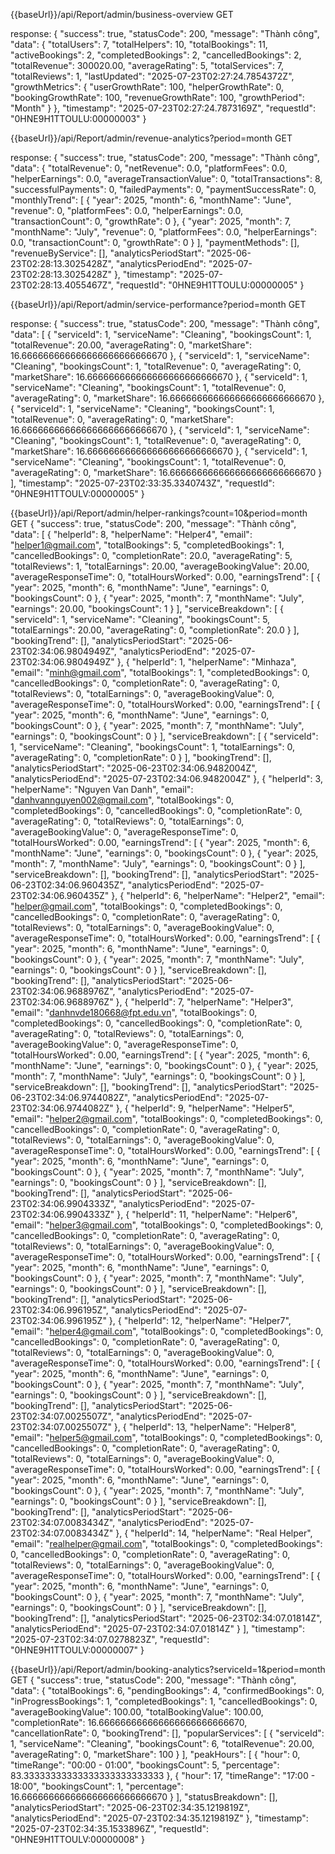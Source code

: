 {{baseUrl}}/api/Report/admin/business-overview GET

response:
{
"success": true,
"statusCode": 200,
"message": "Thành công",
"data": {
"totalUsers": 7,
"totalHelpers": 10,
"totalBookings": 11,
"activeBookings": 2,
"completedBookings": 2,
"cancelledBookings": 2,
"totalRevenue": 300020.00,
"averageRating": 5,
"totalServices": 7,
"totalReviews": 1,
"lastUpdated": "2025-07-23T02:27:24.7854372Z",
"growthMetrics": {
"userGrowthRate": 100,
"helperGrowthRate": 0,
"bookingGrowthRate": 100,
"revenueGrowthRate": 100,
"growthPeriod": "Month"
}
},
"timestamp": "2025-07-23T02:27:24.7873169Z",
"requestId": "0HNE9H1TTOULU:00000003"
}

{{baseUrl}}/api/Report/admin/revenue-analytics?period=month GET

response:
{
"success": true,
"statusCode": 200,
"message": "Thành công",
"data": {
"totalRevenue": 0,
"netRevenue": 0.0,
"platformFees": 0.0,
"helperEarnings": 0.0,
"averageTransactionValue": 0,
"totalTransactions": 8,
"successfulPayments": 0,
"failedPayments": 0,
"paymentSuccessRate": 0,
"monthlyTrend": [
{
"year": 2025,
"month": 6,
"monthName": "June",
"revenue": 0,
"platformFees": 0.0,
"helperEarnings": 0.0,
"transactionCount": 0,
"growthRate": 0
},
{
"year": 2025,
"month": 7,
"monthName": "July",
"revenue": 0,
"platformFees": 0.0,
"helperEarnings": 0.0,
"transactionCount": 0,
"growthRate": 0
}
],
"paymentMethods": [],
"revenueByService": [],
"analyticsPeriodStart": "2025-06-23T02:28:13.3025428Z",
"analyticsPeriodEnd": "2025-07-23T02:28:13.3025428Z"
},
"timestamp": "2025-07-23T02:28:13.4055467Z",
"requestId": "0HNE9H1TTOULU:00000005"
}


{{baseUrl}}/api/Report/admin/service-performance?period=month GET

response:
{
"success": true,
"statusCode": 200,
"message": "Thành công",
"data": [
{
"serviceId": 1,
"serviceName": "Cleaning",
"bookingsCount": 1,
"totalRevenue": 20.00,
"averageRating": 0,
"marketShare": 16.666666666666666666666666670
},
{
"serviceId": 1,
"serviceName": "Cleaning",
"bookingsCount": 1,
"totalRevenue": 0,
"averageRating": 0,
"marketShare": 16.666666666666666666666666670
},
{
"serviceId": 1,
"serviceName": "Cleaning",
"bookingsCount": 1,
"totalRevenue": 0,
"averageRating": 0,
"marketShare": 16.666666666666666666666666670
},
{
"serviceId": 1,
"serviceName": "Cleaning",
"bookingsCount": 1,
"totalRevenue": 0,
"averageRating": 0,
"marketShare": 16.666666666666666666666666670
},
{
"serviceId": 1,
"serviceName": "Cleaning",
"bookingsCount": 1,
"totalRevenue": 0,
"averageRating": 0,
"marketShare": 16.666666666666666666666666670
},
{
"serviceId": 1,
"serviceName": "Cleaning",
"bookingsCount": 1,
"totalRevenue": 0,
"averageRating": 0,
"marketShare": 16.666666666666666666666666670
}
],
"timestamp": "2025-07-23T02:33:35.3340743Z",
"requestId": "0HNE9H1TTOULV:00000005"
}

{{baseUrl}}/api/Report/admin/helper-rankings?count=10&period=month GET
{
"success": true,
"statusCode": 200,
"message": "Thành công",
"data": [
{
"helperId": 8,
"helperName": "Helper4",
"email": "helper1@gmail.com",
"totalBookings": 5,
"completedBookings": 1,
"cancelledBookings": 0,
"completionRate": 20.0,
"averageRating": 5,
"totalReviews": 1,
"totalEarnings": 20.00,
"averageBookingValue": 20.00,
"averageResponseTime": 0,
"totalHoursWorked": 0.00,
"earningsTrend": [
{
"year": 2025,
"month": 6,
"monthName": "June",
"earnings": 0,
"bookingsCount": 0
},
{
"year": 2025,
"month": 7,
"monthName": "July",
"earnings": 20.00,
"bookingsCount": 1
}
],
"serviceBreakdown": [
{
"serviceId": 1,
"serviceName": "Cleaning",
"bookingsCount": 5,
"totalEarnings": 20.00,
"averageRating": 0,
"completionRate": 20.0
}
],
"bookingTrend": [],
"analyticsPeriodStart": "2025-06-23T02:34:06.9804949Z",
"analyticsPeriodEnd": "2025-07-23T02:34:06.9804949Z"
},
{
"helperId": 1,
"helperName": "Minhaza",
"email": "minh@gmail.com",
"totalBookings": 1,
"completedBookings": 0,
"cancelledBookings": 0,
"completionRate": 0,
"averageRating": 0,
"totalReviews": 0,
"totalEarnings": 0,
"averageBookingValue": 0,
"averageResponseTime": 0,
"totalHoursWorked": 0.00,
"earningsTrend": [
{
"year": 2025,
"month": 6,
"monthName": "June",
"earnings": 0,
"bookingsCount": 0
},
{
"year": 2025,
"month": 7,
"monthName": "July",
"earnings": 0,
"bookingsCount": 0
}
],
"serviceBreakdown": [
{
"serviceId": 1,
"serviceName": "Cleaning",
"bookingsCount": 1,
"totalEarnings": 0,
"averageRating": 0,
"completionRate": 0
}
],
"bookingTrend": [],
"analyticsPeriodStart": "2025-06-23T02:34:06.9482004Z",
"analyticsPeriodEnd": "2025-07-23T02:34:06.9482004Z"
},
{
"helperId": 3,
"helperName": "Nguyen Van Danh",
"email": "danhvannguyen002@gmail.com",
"totalBookings": 0,
"completedBookings": 0,
"cancelledBookings": 0,
"completionRate": 0,
"averageRating": 0,
"totalReviews": 0,
"totalEarnings": 0,
"averageBookingValue": 0,
"averageResponseTime": 0,
"totalHoursWorked": 0.00,
"earningsTrend": [
{
"year": 2025,
"month": 6,
"monthName": "June",
"earnings": 0,
"bookingsCount": 0
},
{
"year": 2025,
"month": 7,
"monthName": "July",
"earnings": 0,
"bookingsCount": 0
}
],
"serviceBreakdown": [],
"bookingTrend": [],
"analyticsPeriodStart": "2025-06-23T02:34:06.960435Z",
"analyticsPeriodEnd": "2025-07-23T02:34:06.960435Z"
},
{
"helperId": 6,
"helperName": "Helper2",
"email": "helper@gmail.com",
"totalBookings": 0,
"completedBookings": 0,
"cancelledBookings": 0,
"completionRate": 0,
"averageRating": 0,
"totalReviews": 0,
"totalEarnings": 0,
"averageBookingValue": 0,
"averageResponseTime": 0,
"totalHoursWorked": 0.00,
"earningsTrend": [
{
"year": 2025,
"month": 6,
"monthName": "June",
"earnings": 0,
"bookingsCount": 0
},
{
"year": 2025,
"month": 7,
"monthName": "July",
"earnings": 0,
"bookingsCount": 0
}
],
"serviceBreakdown": [],
"bookingTrend": [],
"analyticsPeriodStart": "2025-06-23T02:34:06.9688976Z",
"analyticsPeriodEnd": "2025-07-23T02:34:06.9688976Z"
},
{
"helperId": 7,
"helperName": "Helper3",
"email": "danhnvde180668@fpt.edu.vn",
"totalBookings": 0,
"completedBookings": 0,
"cancelledBookings": 0,
"completionRate": 0,
"averageRating": 0,
"totalReviews": 0,
"totalEarnings": 0,
"averageBookingValue": 0,
"averageResponseTime": 0,
"totalHoursWorked": 0.00,
"earningsTrend": [
{
"year": 2025,
"month": 6,
"monthName": "June",
"earnings": 0,
"bookingsCount": 0
},
{
"year": 2025,
"month": 7,
"monthName": "July",
"earnings": 0,
"bookingsCount": 0
}
],
"serviceBreakdown": [],
"bookingTrend": [],
"analyticsPeriodStart": "2025-06-23T02:34:06.9744082Z",
"analyticsPeriodEnd": "2025-07-23T02:34:06.9744082Z"
},
{
"helperId": 9,
"helperName": "Helper5",
"email": "helper2@gmail.com",
"totalBookings": 0,
"completedBookings": 0,
"cancelledBookings": 0,
"completionRate": 0,
"averageRating": 0,
"totalReviews": 0,
"totalEarnings": 0,
"averageBookingValue": 0,
"averageResponseTime": 0,
"totalHoursWorked": 0.00,
"earningsTrend": [
{
"year": 2025,
"month": 6,
"monthName": "June",
"earnings": 0,
"bookingsCount": 0
},
{
"year": 2025,
"month": 7,
"monthName": "July",
"earnings": 0,
"bookingsCount": 0
}
],
"serviceBreakdown": [],
"bookingTrend": [],
"analyticsPeriodStart": "2025-06-23T02:34:06.9904333Z",
"analyticsPeriodEnd": "2025-07-23T02:34:06.9904333Z"
},
{
"helperId": 11,
"helperName": "Helper6",
"email": "helper3@gmail.com",
"totalBookings": 0,
"completedBookings": 0,
"cancelledBookings": 0,
"completionRate": 0,
"averageRating": 0,
"totalReviews": 0,
"totalEarnings": 0,
"averageBookingValue": 0,
"averageResponseTime": 0,
"totalHoursWorked": 0.00,
"earningsTrend": [
{
"year": 2025,
"month": 6,
"monthName": "June",
"earnings": 0,
"bookingsCount": 0
},
{
"year": 2025,
"month": 7,
"monthName": "July",
"earnings": 0,
"bookingsCount": 0
}
],
"serviceBreakdown": [],
"bookingTrend": [],
"analyticsPeriodStart": "2025-06-23T02:34:06.996195Z",
"analyticsPeriodEnd": "2025-07-23T02:34:06.996195Z"
},
{
"helperId": 12,
"helperName": "Helper7",
"email": "helper4@gmail.com",
"totalBookings": 0,
"completedBookings": 0,
"cancelledBookings": 0,
"completionRate": 0,
"averageRating": 0,
"totalReviews": 0,
"totalEarnings": 0,
"averageBookingValue": 0,
"averageResponseTime": 0,
"totalHoursWorked": 0.00,
"earningsTrend": [
{
"year": 2025,
"month": 6,
"monthName": "June",
"earnings": 0,
"bookingsCount": 0
},
{
"year": 2025,
"month": 7,
"monthName": "July",
"earnings": 0,
"bookingsCount": 0
}
],
"serviceBreakdown": [],
"bookingTrend": [],
"analyticsPeriodStart": "2025-06-23T02:34:07.0025507Z",
"analyticsPeriodEnd": "2025-07-23T02:34:07.0025507Z"
},
{
"helperId": 13,
"helperName": "Helper8",
"email": "helper5@gmail.com",
"totalBookings": 0,
"completedBookings": 0,
"cancelledBookings": 0,
"completionRate": 0,
"averageRating": 0,
"totalReviews": 0,
"totalEarnings": 0,
"averageBookingValue": 0,
"averageResponseTime": 0,
"totalHoursWorked": 0.00,
"earningsTrend": [
{
"year": 2025,
"month": 6,
"monthName": "June",
"earnings": 0,
"bookingsCount": 0
},
{
"year": 2025,
"month": 7,
"monthName": "July",
"earnings": 0,
"bookingsCount": 0
}
],
"serviceBreakdown": [],
"bookingTrend": [],
"analyticsPeriodStart": "2025-06-23T02:34:07.0083434Z",
"analyticsPeriodEnd": "2025-07-23T02:34:07.0083434Z"
},
{
"helperId": 14,
"helperName": "Real Helper",
"email": "realhelper@gmail.com",
"totalBookings": 0,
"completedBookings": 0,
"cancelledBookings": 0,
"completionRate": 0,
"averageRating": 0,
"totalReviews": 0,
"totalEarnings": 0,
"averageBookingValue": 0,
"averageResponseTime": 0,
"totalHoursWorked": 0.00,
"earningsTrend": [
{
"year": 2025,
"month": 6,
"monthName": "June",
"earnings": 0,
"bookingsCount": 0
},
{
"year": 2025,
"month": 7,
"monthName": "July",
"earnings": 0,
"bookingsCount": 0
}
],
"serviceBreakdown": [],
"bookingTrend": [],
"analyticsPeriodStart": "2025-06-23T02:34:07.01814Z",
"analyticsPeriodEnd": "2025-07-23T02:34:07.01814Z"
}
],
"timestamp": "2025-07-23T02:34:07.0278823Z",
"requestId": "0HNE9H1TTOULV:00000007"
}

{{baseUrl}}/api/Report/admin/booking-analytics?serviceId=1&period=month GET
{
"success": true,
"statusCode": 200,
"message": "Thành công",
"data": {
"totalBookings": 6,
"pendingBookings": 4,
"confirmedBookings": 0,
"inProgressBookings": 1,
"completedBookings": 1,
"cancelledBookings": 0,
"averageBookingValue": 100.00,
"totalBookingValue": 100.00,
"completionRate": 16.666666666666666666666666670,
"cancellationRate": 0,
"bookingTrend": [],
"popularServices": [
{
"serviceId": 1,
"serviceName": "Cleaning",
"bookingsCount": 6,
"totalRevenue": 20.00,
"averageRating": 0,
"marketShare": 100
}
],
"peakHours": [
{
"hour": 0,
"timeRange": "00:00 - 01:00",
"bookingsCount": 5,
"percentage": 83.33333333333333333333333333
},
{
"hour": 17,
"timeRange": "17:00 - 18:00",
"bookingsCount": 1,
"percentage": 16.666666666666666666666666670
}
],
"statusBreakdown": [],
"analyticsPeriodStart": "2025-06-23T02:34:35.1219819Z",
"analyticsPeriodEnd": "2025-07-23T02:34:35.1219819Z"
},
"timestamp": "2025-07-23T02:34:35.1533896Z",
"requestId": "0HNE9H1TTOULV:00000008"
}

